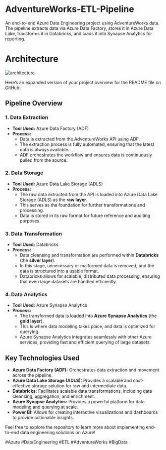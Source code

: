 # AdventureWorks-ETL-Pipeline
An end-to-end Azure Data Engineering project using AdventureWorks data. The pipeline extracts data via Azure Data Factory, stores it in Azure Data Lake, transforms it in Databricks, and loads it into Synapse Analytics for reporting. 

# Architecture 
![architecture](https://github.com/user-attachments/assets/07a30d8c-37b1-4ad5-aab2-56595d1da804)


Here’s an expanded version of your project overview for the README file on GitHub:

## Pipeline Overview

### 1. **Data Extraction**
   - **Tool Used:** Azure Data Factory (ADF)
   - **Process:** 
     - Data is extracted from the AdventureWorks API using ADF.
     - The extraction process is fully automated, ensuring that the latest data is always available.
     - ADF orchestrates the workflow and ensures data is continuously pulled from the source.

### 2. **Data Storage**
   - **Tool Used:** Azure Data Lake Storage (ADLS)
   - **Process:** 
     - The raw data extracted from the API is loaded into Azure Data Lake Storage (ADLS) as the **raw layer**.
     - This serves as the foundation for further transformations and processing.
     - Data is stored in its raw format for future reference and auditing purposes.

### 3. **Data Transformation**
   - **Tool Used:** Databricks
   - **Process:** 
     - Data cleansing and transformation are performed within **Databricks** (the **silver layer**).
     - In this stage, unnecessary or malformed data is removed, and the data is structured into a usable format.
     - Databricks allows for scalable, distributed data processing, ensuring that even large datasets are handled efficiently.
   
### 4. **Data Analytics**
   - **Tool Used:** Azure Synapse Analytics
   - **Process:** 
     - The transformed data is loaded into **Azure Synapse Analytics** (the **gold layer**).
     - This is where data modeling takes place, and data is optimized for querying.
     - Azure Synapse Analytics integrates seamlessly with other Azure services, providing fast and efficient querying of large datasets.
   
## Key Technologies Used

- **Azure Data Factory (ADF):** Orchestrates data extraction and movement across the pipeline.
- **Azure Data Lake Storage (ADLS):** Provides a scalable and cost-effective storage solution for raw and intermediate data.
- **Databricks:** Facilitates scalable data transformations, including data cleansing, aggregation, and enrichment.
- **Azure Synapse Analytics:** Provides a powerful platform for data modeling and querying at scale.
- **Power BI:** Allows for creating interactive visualizations and dashboards to provide actionable insights.



Feel free to explore the repository to learn more about implementing end-to-end data engineering solutions on Azure!

#Azure #DataEngineering #ETL #AdventureWorks #BigData




